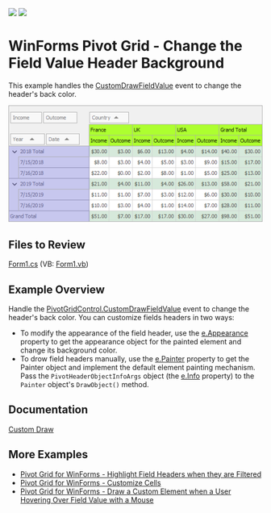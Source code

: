 <!-- default badges list -->
[![](https://img.shields.io/badge/Open_in_DevExpress_Support_Center-FF7200?style=flat-square&logo=DevExpress&logoColor=white)](https://supportcenter.devexpress.com/ticket/details/E2809)
[![](https://img.shields.io/badge/📖_How_to_use_DevExpress_Examples-e9f6fc?style=flat-square)](https://docs.devexpress.com/GeneralInformation/403183)
<!-- default badges end -->

# WinForms Pivot Grid - Change the Field Value Header Background

This example handles the [CustomDrawFieldValue](https://docs.devexpress.com/WindowsForms/DevExpress.XtraPivotGrid.PivotGridControl.CustomDrawFieldValue) event to change the header's back color. 

![screenshot](/images/screenshot.png)

## Files to Review

[Form1.cs](./CS/WindowsApplication53/Form1.cs) (VB: [Form1.vb](./VB/WindowsApplication53/Form1.vb))

## Example Overview

Handle the [PivotGridControl.CustomDrawFieldValue](https://docs.devexpress.com/WindowsForms/DevExpress.XtraPivotGrid.PivotGridControl.CustomDrawFieldValue) event to change the header's back color. You can customize fields headers in two ways:

- To modify the appearance of the field header, use the [e.Appearance](https://docs.devexpress.com/WindowsForms/DevExpress.XtraPivotGrid.PivotCustomDrawEventArgs.Appearance) property to get the appearance object for the painted element and change its background color.
- To drow field headers manually, use the [e.Painter](https://docs.devexpress.com/WindowsForms/DevExpress.XtraPivotGrid.PivotCustomDrawFieldValueEventArgs.Painter) property to get the Painter object and implement the default element painting mechanism. Pass the `PivotHeaderObjectInfoArgs` object (the [e.Info](https://docs.devexpress.com/WindowsForms/DevExpress.XtraPivotGrid.PivotCustomDrawFieldValueEventArgs.Info) property) to the `Painter` object's `DrawObject()` method.

## Documentation

[Custom Draw](https://docs.devexpress.com/WindowsForms/1817/controls-and-libraries/pivot-grid/appearance/custom-draw)

## More Examples

- [Pivot Grid for WinForms - Highlight Field Headers when they are Filtered](https://github.com/DevExpress-Examples/how-to-highlight-field-headers-when-they-are-filtered-e545)
- [Pivot Grid for WinForms - Customize Cells](https://github.com/DevExpress-Examples/winforms-pivot-customize-cell)
- [Pivot Grid for WinForms - Draw a Custom Element when a User Hovering Over Field Value with a Mouse](https://github.com/DevExpress-Examples/how-to-draw-a-custom-element-when-a-user-hovering-over-field-value-with-a-mouse-e2228)
